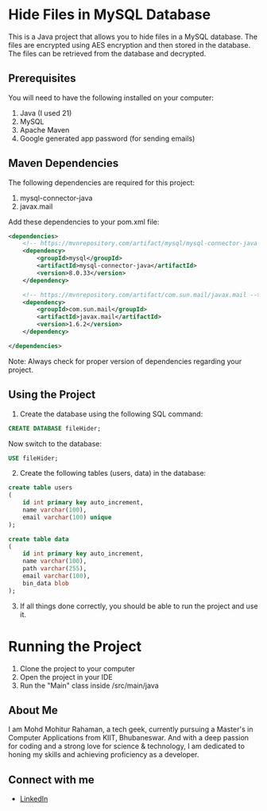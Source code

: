 # Hide Files in MySQL Database

This is a Java project that allows you to hide files in a MySQL database. The files are encrypted using AES encryption
and then stored in the database. The files can be retrieved from the database and decrypted.

## Prerequisites

You will need to have the following installed on your computer:

1. Java (I used 21)
2. MySQL
3. Apache Maven
4. Google generated app password (for sending emails)

## Maven Dependencies

The following dependencies are required for this project:

1. mysql-connector-java
2. javax.mail

Add these dependencies to your pom.xml file:

```xml
<dependencies>
    <!-- https://mvnrepository.com/artifact/mysql/mysql-connector-java -->
    <dependency>
        <groupId>mysql</groupId>
        <artifactId>mysql-connector-java</artifactId>
        <version>8.0.33</version>
    </dependency>

    <!-- https://mvnrepository.com/artifact/com.sun.mail/javax.mail -->
    <dependency>
        <groupId>com.sun.mail</groupId>
        <artifactId>javax.mail</artifactId>
        <version>1.6.2</version>
    </dependency>

</dependencies>
```

Note: Always check for proper version of dependencies regarding your project.

## Using the Project

1. Create the database using the following SQL command:

```sql
CREATE DATABASE fileHider;
```

Now switch to the database:

```sql
USE fileHider;
```

2. Create the following tables (users, data) in the database:

```sql
create table users
(
    id int primary key auto_increment,
    name varchar(100),
    email varchar(100) unique
);
```

```sql
create table data
(
    id int primary key auto_increment,
    name varchar(100),
    path varchar(255),
    email varchar(100),
    bin_data blob
);
```

3. If all things done correctly, you should be able to run the project and use it.

# Running the Project

1. Clone the project to your computer
2. Open the project in your IDE
3. Run the "Main" class inside /src/main/java

## About Me
I am Mohd Mohitur Rahaman, a tech geek, currently pursuing a Master's in Computer Applications from KIIT, Bhubaneswar. And with a deep passion for coding and a strong love for science & technology, I am dedicated to honing my skills and achieving proficiency as a developer.

## Connect with me
- [LinkedIn](https://www.linkedin.com/in/mohitur02/)
